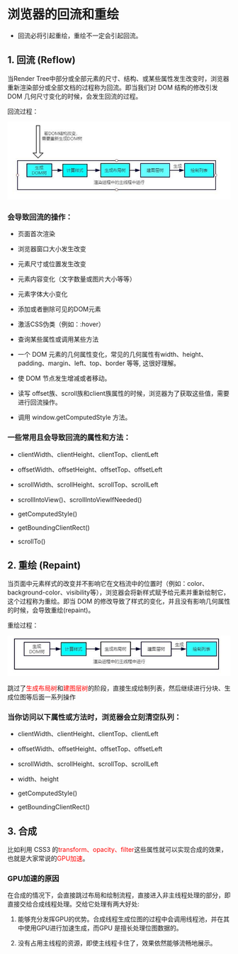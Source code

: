 # 浏览器的回流和重绘

- 回流必将引起重绘，重绘不一定会引起回流。

## 1. 回流 (Reflow)

当Render Tree中部分或全部元素的尺寸、结构、或某些属性发生改变时，浏览器重新渲染部分或全部文档的过程称为回流。即当我们对 DOM 结构的修改引发 DOM 几何尺寸变化的时候，会发生回流的过程。

回流过程：

![image](../resources/images/browser/re-1.jpg)

### 会导致回流的操作：

- 页面首次渲染

- 浏览器窗口大小发生改变

- 元素尺寸或位置发生改变
- 元素内容变化（文字数量或图片大小等等）
- 元素字体大小变化
- 添加或者删除可见的DOM元素
- 激活CSS伪类（例如：:hover）
- 查询某些属性或调用某些方法

- 一个 DOM 元素的几何属性变化，常见的几何属性有width、height、padding、margin、left、top、border 等等, 这很好理解。

- 使 DOM 节点发生增减或者移动。

- 读写 offset族、scroll族和client族属性的时候，浏览器为了获取这些值，需要进行回流操作。

- 调用 window.getComputedStyle 方法。


### 一些常用且会导致回流的属性和方法：

- clientWidth、clientHeight、clientTop、clientLeft

- offsetWidth、offsetHeight、offsetTop、offsetLeft
- scrollWidth、scrollHeight、scrollTop、scrollLeft
- scrollIntoView()、scrollIntoViewIfNeeded()
- getComputedStyle()
- getBoundingClientRect()
- scrollTo()

## 2. 重绘 (Repaint)

当页面中元素样式的改变并不影响它在文档流中的位置时（例如：color、background-color、visibility等），浏览器会将新样式赋予给元素并重新绘制它，这个过程称为重绘。即当 DOM 的修改导致了样式的变化，并且没有影响几何属性的时候，会导致重绘(repaint)。

重绘过程：

![image](../resources/images/browser/re-2.jpg)

跳过了<font color=FF0000>生成布局树</font>和<font color=FF0000>建图层树</font>的阶段，直接生成绘制列表，然后继续进行分块、生成位图等后面一系列操作

### 当你访问以下属性或方法时，浏览器会立刻清空队列：

- clientWidth、clientHeight、clientTop、clientLeft

- offsetWidth、offsetHeight、offsetTop、offsetLeft

- scrollWidth、scrollHeight、scrollTop、scrollLeft

- width、height

- getComputedStyle()

- getBoundingClientRect()




































## 3. 合成

比如利用 CSS3 的<font color=FF0000>transform、opacity、filter</font>这些属性就可以实现合成的效果，也就是大家常说的<font color=FF0000>GPU加速</font>。

### GPU加速的原因

在合成的情况下，会直接跳过布局和绘制流程，直接进入非主线程处理的部分，即直接交给合成线程处理。交给它处理有两大好处:

1. 能够充分发挥GPU的优势。合成线程生成位图的过程中会调用线程池，并在其中使用GPU进行加速生成，而GPU 是擅长处理位图数据的。

2. 没有占用主线程的资源，即使主线程卡住了，效果依然能够流畅地展示。

